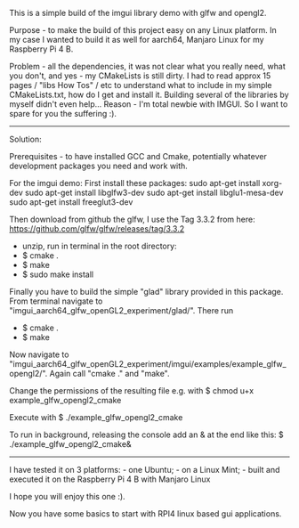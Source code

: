 This is a simple build of the imgui library demo with glfw and opengl2.

Purpose - to make the build of this project easy on any Linux platform. In my case I wanted to build it as well for aarch64, Manjaro Linux for my Raspberry Pi 4 B. 

Problem - all the dependencies, it was not clear what you really need, what you don't, and yes - my CMakeLists is still dirty.
I had to read approx 15 pages / "libs How Tos" / etc to understand what to include in my simple CMakeLists.txt, how do I get and install it.
Building several of the libraries by myself didn't even help...
Reason - I'm total newbie with IMGUI. So I want to spare for you the suffering :).

----------------------------
Solution:

Prerequisites - to have installed GCC and Cmake, potentially whatever development packages you need and work with.

For the imgui demo: First install these packages:
sudo apt-get install xorg-dev
sudo apt-get install libglfw3-dev
sudo apt-get install libglu1-mesa-dev
sudo apt-get install freeglut3-dev

Then download from github the glfw, I use the Tag 3.3.2 from here:
https://github.com/glfw/glfw/releases/tag/3.3.2
 - unzip, run in terminal in the root directory:
 - $ cmake .
 - $ make 
 - $ sudo make install

Finally you have to build the simple "glad" library provided in this package. From terminal navigate to "imgui_aarch64_glfw_openGL2_experiment/glad/".
There run 
 - $ cmake .
 - $ make 

Now navigate to "imgui_aarch64_glfw_openGL2_experiment/imgui/examples/example_glfw_opengl2/".
Again call "cmake ." and "make".

Change the permissions of the resulting file e.g. with 
$ chmod u+x example_glfw_opengl2_cmake

Execute with $ ./example_glfw_opengl2_cmake

To run in background, releasing the console add an & at the end like this:
$ ./example_glfw_opengl2_cmake&

----------------------------
I have tested it on 3 platforms:
    - one Ubuntu; 
    - on a Linux Mint; 
    - built and executed it on the Raspberry Pi 4 B with Manjaro Linux
    
I hope you will enjoy this one :).

Now you have some basics to start with RPI4 linux based gui applications.

